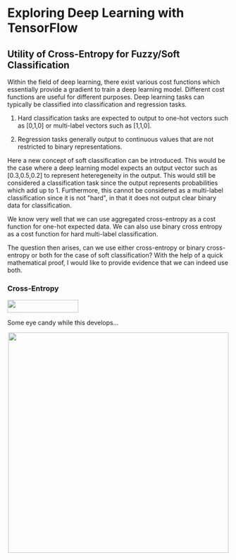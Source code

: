 # Exploring Deep Learning with TensorFlow

## Utility of Cross-Entropy for Fuzzy/Soft Classification

Within the field of deep learning, there exist various cost functions which essentially provide a gradient to train a deep learning model. Different cost functions are useful for different purposes. Deep learning tasks can typically be classified into classification and regression tasks.

1. Hard classification tasks are expected to output to one-hot vectors such as [0,1,0] or multi-label vectors such as [1,1,0].

2. Regression tasks generally output to continuous values that are not restricted to binary representations.

Here a new concept of soft classification can be introduced. This would be the case where a deep learning model expects an output vector such as [0.3,0.5,0.2] to represent heteregeneity in the output. This would still be considered a classification task since the output represents probabilities which add up to 1. Furthermore, this cannot be considered as a multi-label classification since it is not "hard", in that it does not output clear binary data for classification.

We know very well that we can use aggregated cross-entropy as a cost function for one-hot expected data. We can also use binary cross entropy as a cost function for hard multi-label classification.

The question then arises, can we use either cross-entropy or binary cross-entropy or both for the case of soft classification? With the help of a quick mathematical proof, I would like to provide evidence that we can indeed use both.

### Cross-Entropy

<img src="https://github.com/AtreyaSh/deepUnlearning/blob/master/svgs/90a146a8f353211bc4a7d660b9c46941.svg?invert_in_darkmode" align=middle width=160.923345pt height=28.926810000000007pt/>

Some eye candy while this develops...

<p align="center">
<img src = "crossEntropy.gif" width = 500>
</p>
